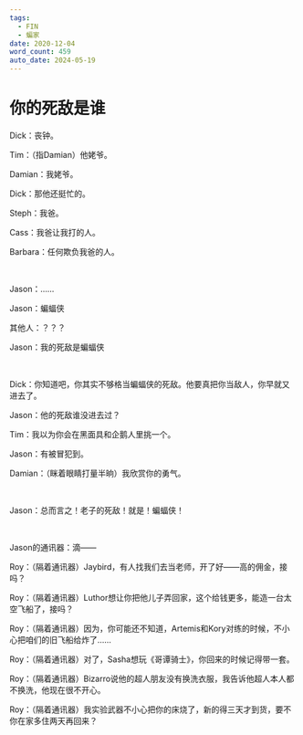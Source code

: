 ```yaml
---
tags:
  - FIN
  - 蝙家
date: 2020-12-04
word_count: 459
auto_date: 2024-05-19
---
```


# 你的死敌是谁

Dick：丧钟。

Tim：（指Damian）他姥爷。

Damian：我姥爷。

Dick：那他还挺忙的。

Steph：我爸。

Cass：我爸让我打的人。

Barbara：任何欺负我爸的人。

<br>

Jason：……

Jason：蝙蝠侠

其他人：？？？

Jason：我的死敌是蝙蝠侠

<br>

Dick：你知道吧，你其实不够格当蝙蝠侠的死敌。他要真把你当敌人，你早就又进去了。

Jason：他的死敌谁没进去过？

Tim：我以为你会在黑面具和企鹅人里挑一个。

Jason：有被冒犯到。

Damian：（眯着眼睛打量半晌）我欣赏你的勇气。

<br>

Jason：总而言之！老子的死敌！就是！蝙蝠侠！

<br>

Jason的通讯器：滴——

Roy：（隔着通讯器）Jaybird，有人找我们去当老师，开了好——高的佣金，接吗？

Roy：（隔着通讯器）Luthor想让你把他儿子弄回家，这个给钱更多，能造一台太空飞船了，接吗？

Roy：（隔着通讯器）因为，你可能还不知道，Artemis和Kory对练的时候，不小心把咱们的旧飞船给炸了……

Roy：（隔着通讯器）对了，Sasha想玩《哥谭骑士》，你回来的时候记得带一套。

Roy：（隔着通讯器）Bizarro说他的超人朋友没有换洗衣服，我告诉他超人本人都不换洗，他现在很不开心。

Roy：（隔着通讯器）我实验武器不小心把你的床烧了，新的得三天才到货，要不你在家多住两天再回来？
